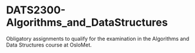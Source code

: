 # DATS2300-Algorithms_and_DataStructures
Obligatory assignments to qualify for the examination in the Algorithms and Data Structures course at OsloMet.

